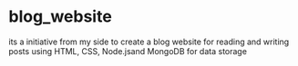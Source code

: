 # blog_website

its a initiative from my side to create a blog website for reading and writing posts using HTML, CSS, Node.jsand MongoDB for data storage
